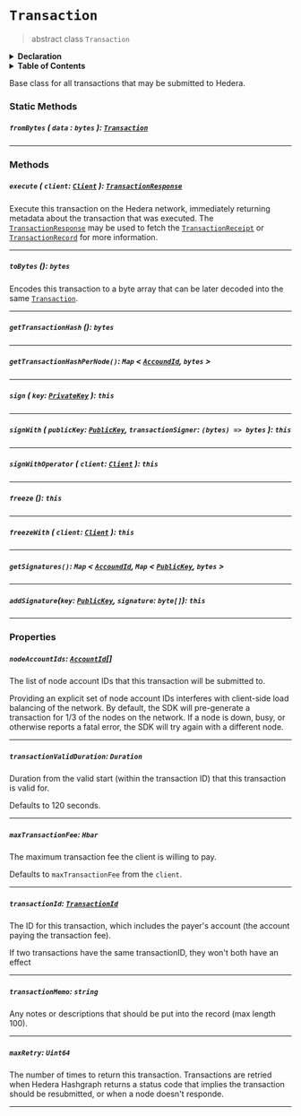 # `Transaction`

> abstract class `Transaction`

<details>
<summary><b>Declaration</b></summary>

```typescript
abstract class Transaction {
    static fromBytes(data: bytes): Transaction;

    /* property */ nodeAccountIds: AccountId[];

    /* property */ transactionValidDuration: Duration;

    /* property */ transactionMemo: string;

    /* property */ transactionId: TransactionId;

    /* property */ maxTransactionFee: ?Hbar;

    getTransactionHash(): bytes;

    getTransactionHashPerNode(): Map<AccountId, bytes>;

    toBytes(): bytes;

    sign(key: PrivateKey): this;

    signWith(key: PublicKey, transactionSigner: (bytes) => bytes): this;

    signWithOperator(client: Client);

    getSignatures(): Map<AccountId, Map<PublicKey, bytes>>;

    addSignature(key: PublicKey, signature: bytes): this;

    freeze(): this;

    freezeWith(client: Client): this;

    execute(client: Client): TransactionResponse;
}
```

</details>

<details>
<summary><b>Table of Contents</b></summary>

| Item | Java | JavaScript | Go
| - | - | - | - |
| [`fromBytes`](#frombytes-data-bytes-transaction) | ✅ | ✅ | ✅
| [`nodeAccountIds`](#nodeaccountids-accountid) | ✅ | ✅ | ✅
| [`transactionValidDuration`](#transactionvalidduration-duration) | ✅ | ✅ | ✅
| [`transactionMemo`](#transactionmemo-string) | ✅ | ✅ | ✅
| [`transactionId`](#transactionid-transactionid) | ✅ | ✅ | ✅
| [`maxTransactionFee`](#maxtransactionfee-hbar) | ✅ | ✅ | ✅
| [`maxRetry`](#maxretry-uint64) | ✅ | ✅ | ✅
| [`getTransactionHash`](#gettransactionhash-bytes) | ✅ | ✅ | ✅
| [`getTransactionHashPerNode`](#gettransactionhashpernode-map-lt-accoundid-byte-gt) | ✅ | ✅ | ✅
| [`toBytes`](#tobytes-bytes) | ✅ | ✅ | ✅
| [`sign`](#sign-key-privatekey-this) | ✅ | ✅ | ✅
| [`signWith`](#signwith-publickey-publickey-transactionsigner-bytes-gt-bytes-this) | ✅ | ✅ | ✅
| [`signWithOperator`](#signwithoperator-client-client-this) | ✅ | ✅ | ✅
| [`getSignatures`](#getsignatures-map-lt-accoundid-map-lt-publickey-bytes-gt) | ✅ | ✅ | ✅
| [`addSignature`](#addsignaturekey-publickey-signature-byte-this) | ✅ | ✅ | ✅
| [`freeze`](#freeze-this) | ✅ | ✅ | ✅
| [`freezeWith`](#freezewith-client-client-this) | ✅ | ✅ | ✅
| [`execute`](#execute-client-client-transactionresponse) | ✅ | ✅ | ✅

</details>

Base class for all transactions that may be submitted to Hedera.

### Static Methods

##### `fromBytes` ( `data` : `bytes` ): [`Transaction`](#transaction)

---

### Methods

##### `execute` ( `client`: [`Client`](reference/core/Client.md) ): [`TransactionResponse`](reference/core/TransactionResponse.md)

Execute this transaction on the Hedera network, immediately returning
metadata about the transaction that was executed.
The [`TransactionResponse`](reference/core/TransactionResponse.md) may be used to fetch
the [`TransactionReceipt`](reference/core/TransactionReceipt.md) or
[`TransactionRecord`](reference/core/TransactionRecord.md)
for more information.

---

##### `toBytes` (): `bytes`

Encodes this transaction to a byte array that can be later decoded into
the same [`Transaction`](#transaction).

---

##### `getTransactionHash` (): `bytes`

---

##### `getTransactionHashPerNode()`: `Map` < [`AccoundId`](reference/cryptocurrency/AccountId.md), `bytes` >

---

##### `sign` ( `key`: [`PrivateKey`](reference/cryptography/PrivateKey.md) ): `this`

---

##### `signWith` ( `publicKey`: [`PublicKey`](reference/cryptography/PublicKey.md), `transactionSigner`: `(bytes) => bytes` ): `this`

---

##### `signWithOperator` ( `client`: [`Client`](reference/core/Client.md) ): `this`

---

##### `freeze` (): `this`

---

##### `freezeWith` ( `client`: [`Client`](reference/core/Client.md) ): `this`

---

##### `getSignatures()`: `Map` < [`AccoundId`](reference/cryptocurrency/AccountId.md), `Map` < [`PublicKey`](reference/cryptography/PublicKey.md), `bytes` >

---

##### `addSignature`(`key`: [`PublicKey`](reference/cryptography/PublicKey.md), `signature`: `byte[]`): `this`

---

### Properties

##### `nodeAccountIds`: [`AccountId`](reference/AccountId.md)\[\]

The list of node account IDs that this transaction will be submitted to.

Providing an explicit set of node account IDs interferes with client-side load
balancing of the network. By default, the SDK will pre-generate a transaction
for 1/3 of the nodes on the network. If a node is down, busy, or otherwise
reports a fatal error, the SDK will try again with a different node.

---

##### `transactionValidDuration`: `Duration`

Duration from the valid start (within the transaction ID) that this
transaction is valid for.

Defaults to 120 seconds.

---

##### `maxTransactionFee`: `Hbar`

The maximum transaction fee the client is willing to pay.

Defaults to `maxTransactionFee` from the `client`.

---

##### `transactionId`: [`TransactionId`](reference/core/TransactionId.md)

The ID for this transaction, which includes the payer's
account (the account paying the transaction fee).

If two transactions have the same transactionID, they won't both have an effect

---

##### `transactionMemo`: `string`

Any notes or descriptions that should be put into the record (max length 100).

---

##### `maxRetry`: `Uint64`

The number of times to return this transaction. Transactions are retried when
Hedera Hashgraph returns a status code that implies the transaction should be
resubmitted, or when a node doesn't responde.

---
